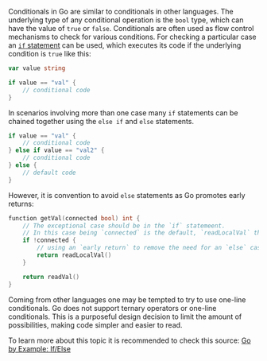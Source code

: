 Conditionals in Go are similar to conditionals in other languages. The underlying type of any conditional operation is the `bool` type, which can have the value of `true` or `false`. Conditionals are often used as flow control mechanisms to check for various conditions. For checking a particular case an [`if` statement][if_statement] can be used, which executes its code if the underlying condition is `true` like this:

```go
var value string

if value == "val" {
    // conditional code
}
```

In scenarios involving more than one case many `if` statements can be chained together using the `else if` and `else` statements.

```go
if value == "val" {
    // conditional code
} else if value == "val2" {
    // conditional code
} else {
    // default code
}
```

However, it is convention to avoid `else` statements as Go promotes early returns:

```go
function getVal(connected bool) int {
    // The exceptional case should be in the `if` statemeent.
    // In this case being `connected` is the default, `readLocalVal` the fallback.
    if !connected {
        // using an `early return` to remove the need for an `else` case
        return readLocalVal()
    }

    return readVal()
}
```

Coming from other languages one may be tempted to try to use one-line conditionals. Go does not support ternary operators or one-line conditionals. This is a purposeful design decision to limit the amount of possibilities, making code simpler and easier to read.

To learn more about this topic it is recommended to check this source: [Go by Example: If/Else][go_by_example_if]

[if_statement]: https://golang.org/ref/spec#If_statements
[go_by_example_if]: https://gobyexample.com/if-else
